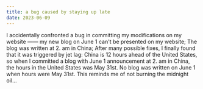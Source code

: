 ```yaml
---
title: a bug caused by staying up late
date: 2023-06-09
---
```


I accidentally confronted a bug in committing my modifications on my website —— my new blog on June 1 can't be presented on my website; The blog was written at 2. am in China; After many possible fixes, I finally found that it was triggered by jet lag: China is 12 hours ahead of the United States, so when I committed a blog with June 1 announcement at 2. am in China, the hours in the United States was May 31st. No blog was written on June 1 when hours were May 31st. This reminds me of not burning the midnight oil...
